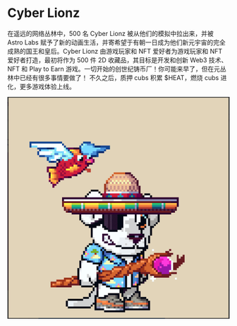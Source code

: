 # Cyber Lionz

在遥远的网络丛林中，500 名 Cyber Lionz 被从他们的模拟中拉出来，并被 Astro Labs 赋予了新的动画生活，并寄希望于有朝一日成为他们新元宇宙的完全成熟的国王和皇后。Cyber Lionz 由游戏玩家和 NFT 爱好者为游戏玩家和 NFT 爱好者打造，最初将作为 500 件 2D 收藏品，其目标是开发和创新 Web3 技术、NFT 和 Play to Earn 游戏。一切开始的创世纪铸币厂！你可能来早了，但在元丛林中已经有很多事情要做了！
不久之后，质押 cubs 积累 $HEAT，燃烧 cubs 进化，更多游戏体验上线。

![NFT](微信截图_20220902180223.png)


